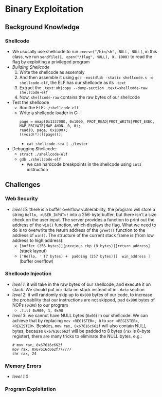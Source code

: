 # Binary Exploitation
## Background Knowledge
### Shellcode
- We ususally use shellcode to run `execve("/bin/sh", NULL, NULL)`, in this class, we run `sendfile(1, open("/flag", NULL), 0, 1000)` to read the flag by exploiting a privileged program
- *Building Shellcode*
    1. Write the shellcode as assembly
    2. And then assemble it using `gcc -nostdlib -static shellcode.s -o shellcode-elf`, the ELF has our shellcode as its `.text`
    3. Extract the `.text`: `objcopy --dump-section .text=shellcode-raw shellcode-elf`
    4. Now, `shellcode-raw` contains the raw bytes of our shellcode
- Test the shellcode
    - Run the ELF: `./shellcode-elf`
    - Write a shellcode loader in C:
        ```
        page = mmap(0x1337000, 0x1000, PROT_READ|PROT_WRITE|PROT_EXEC, MAP_PRIVATE|MAP_ANON, 0, 0);
        read(0, page, 0x1000);
        ((void(*)())page)();
        ```
        - `cat shellcode-raw | ./tester`
- Debugging Shellcode:
    - `stract ./shellcode-elf`
    - `gdb ./shellcode-elf`
        - we can hardcode breakpoints in the shellcode using `int3` instruction
## Challenges
### Web Security
- *level 15*: there is a buffer overflow vulnerability, the program will store a string `Hello, <USER_INPUT>!` into a 256-byte buffer, but there isn't a size check on the user input. The server provides a function to print out the address of the `win()` function, which displays the flag. What we need to do is to overwrite the return address of the `greet()` function to the address of `win()`. The structure of the current stack frame is (from low address to high address):
    - `[buffer (256 bytes)][previous rbp (8 bytes)][return address]` (stack layout)
    - `['Hello, ' (7 bytes) +  padding (257 bytes)][  win_address ]` (buffer overflow)
### Shellcode Injection
- *level 1*: it will take in the raw bytes of our shellcode, and execute it on stack. We should put our data on stack instead of in `.data` section
- *level 2*: it will randomly skip up to `0x800` bytes of our code, to increase the probability that our instructions are not skipped, pad `0x900` bytes of NOPs (`0x90`) to our program
    - `.fill 0x900, 1, 0x90`
- *level 3*: we cannot have NULL bytes (`0x00`) in our shellcode. We can achieve that by replacing `mov <REGISTER>, 0` to `xor <REGISTER>, <REGISTER>`. Besides, `mov rax, 0x67616c662f` will also contain NULL bytes, because `0x67616c662f` will be padded to 8 bytes (`rax` is 8-byte register), there are many tricks to eliminate the NULL bytes, e.g.:
    ```
    # mov rax, 0x67616c662f
    mov rax, 0x67616c662f777777
    shr rax, 24
    ```
### Memory Errors
- *level 1.0*

### Program Exploitation